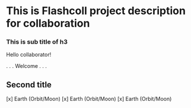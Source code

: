 # This is Flashcoll project description for collaboration

### This is sub title of h3

Hello collaborator!

. . . Welcome . . . 

## Second title

[x] Earth (Orbit/Moon)
[x] Earth (Orbit/Moon)
[x] Earth (Orbit/Moon)
